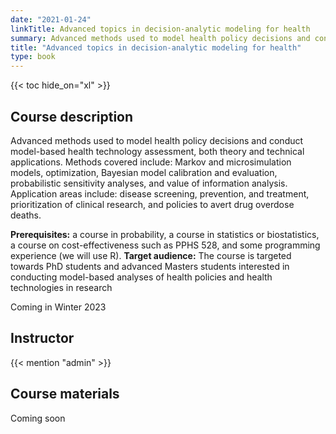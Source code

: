 ```yaml
---
date: "2021-01-24"
linkTitle: Advanced topics in decision-analytic modeling for health
summary: Advanced methods used to model health policy decisions and conduct model-based health technology assessment, both theory and technical applications. **Coming Winter 2023; course number to be determined.**
title: "Advanced topics in decision-analytic modeling for health"
type: book
---
```


{{< toc hide_on="xl" >}}

## Course description

Advanced methods used to model health policy decisions and conduct model-based health technology assessment, both theory and technical applications. Methods covered include: Markov and microsimulation models, optimization, Bayesian model calibration and evaluation, probabilistic sensitivity analyses, and value of information analysis. Application areas include: disease screening, prevention, and treatment, prioritization of clinical research, and policies to avert drug overdose deaths.

**Prerequisites:** a course in probability, a course in statistics or biostatistics, a course on cost-effectiveness such as PPHS 528, and some programming experience (we will use R).
**Target audience:** The course is targeted towards PhD students and advanced Masters students interested in conducting model-based analyses of health policies and health technologies in research


Coming in Winter 2023


## Instructor

{{< mention "admin" >}}

## Course materials

Coming soon
